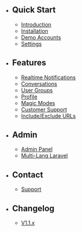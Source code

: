 - ## Quick Start
    - [Introduction](/{{route}}/{{version}}/introduction)
    - [Installation](/{{route}}/{{version}}/installation)
    - [Demo Accounts](/{{route}}/{{version}}/demo-accounts)
    - [Settings](/{{route}}/{{version}}/admin/settings)

- ## Features
    - [Realtime Notifications](/{{route}}/{{version}}/features/realtime-notifications)
    - [Conversations](/{{route}}/{{version}}/features/conversations)
    - [User Groups](/{{route}}/{{version}}/features/user-groups)
    - [Profile](/{{route}}/{{version}}/features/profile)
    - [Magic Modes](/{{route}}/{{version}}/features/magic-modes)
    - [Customer Support](/{{route}}/{{version}}/features/customer-support)
    - [Include/Exclude URLs](/{{route}}/{{version}}/features/include-exclude-urls)

- ## Admin
    - [Admin Panel](/{{route}}/{{version}}/admin/admin-panel)
    - [Multi-Lang Laravel](/{{route}}/{{version}}/admin/multi-language)
    

- ## Contact
    - [Support](/{{route}}/{{version}}/contact/support)
    
        
- ## Changelog
    - [V1.1.x](/{{route}}/{{version}}/changelog/V1.1.x)

